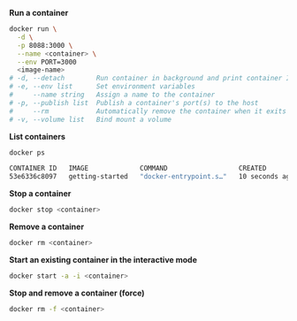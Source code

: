 **Run a container**
```sh
docker run \
  -d \
  -p 8088:3000 \
  --name <container> \
  --env PORT=3000
  <image-name>
# -d, --detach        Run container in background and print container ID
# -e, --env list      Set environment variables
#     --name string   Assign a name to the container
# -p, --publish list  Publish a container's port(s) to the host
#     --rm            Automatically remove the container when it exits
# -v, --volume list   Bind mount a volume
```

**List containers**
```sh
docker ps

CONTAINER ID   IMAGE             COMMAND                  CREATED          STATUS         PORTS                                       NAMES
53e6336c8097   getting-started   "docker-entrypoint.s…"   10 seconds ago   Up 9 seconds   0.0.0.0:3000->3000/tcp, :::3000->3000/tcp   crazy_dirac
```

**Stop a container**
```sh
docker stop <container>
```

**Remove a container**
```sh
docker rm <container>
```

**Start an existing container in the interactive mode**
```sh
docker start -a -i <container>
```

**Stop and remove a container (force)**
```sh
docker rm -f <container>
```
